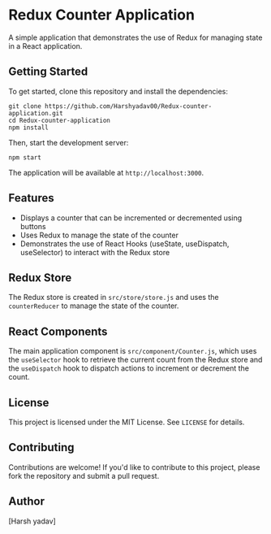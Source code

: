 # Redux Counter Application

A simple application that demonstrates the use of Redux for managing state in a React application.

## Getting Started

To get started, clone this repository and install the dependencies:

    git clone https://github.com/Harshyadav00/Redux-counter-application.git
    cd Redux-counter-application
    npm install


Then, start the development server:

    npm start

The application will be available at `http://localhost:3000`.

## Features

* Displays a counter that can be incremented or decremented using buttons
* Uses Redux to manage the state of the counter
* Demonstrates the use of React Hooks (useState, useDispatch, useSelector) to interact with the Redux store

## Redux Store

The Redux store is created in `src/store/store.js` and uses the `counterReducer` to manage the state of the counter.

## React Components

The main application component is `src/component/Counter.js`, which uses the `useSelector` hook to retrieve the current count from the Redux store and the `useDispatch` hook to dispatch actions to increment or decrement the count.

## License

This project is licensed under the MIT License. See `LICENSE` for details.

## Contributing

Contributions are welcome! If you'd like to contribute to this project, please fork the repository and submit a pull request.

## Author

[Harsh yadav]
